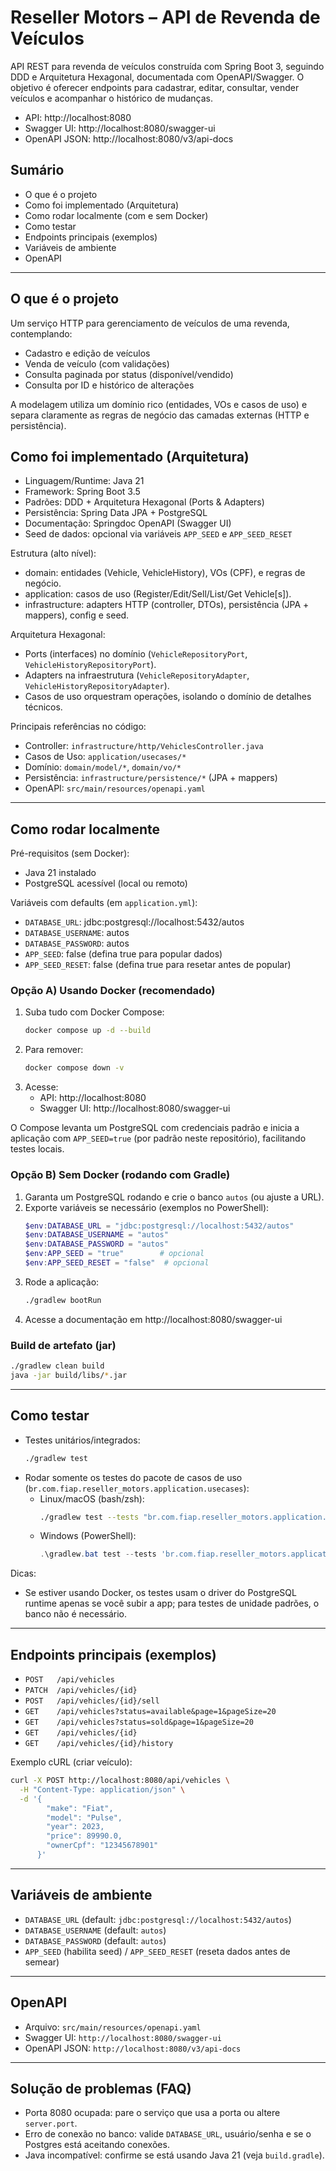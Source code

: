 # Reseller Motors – API de Revenda de Veículos

API REST para revenda de veículos construída com Spring Boot 3, seguindo DDD e Arquitetura Hexagonal, documentada com OpenAPI/Swagger. O objetivo é oferecer endpoints para cadastrar, editar, consultar, vender veículos e acompanhar o histórico de mudanças.

- API: http://localhost:8080
- Swagger UI: http://localhost:8080/swagger-ui
- OpenAPI JSON: http://localhost:8080/v3/api-docs

## Sumário
- O que é o projeto
- Como foi implementado (Arquitetura)
- Como rodar localmente (com e sem Docker)
- Como testar
- Endpoints principais (exemplos)
- Variáveis de ambiente
- OpenAPI

---

## O que é o projeto
Um serviço HTTP para gerenciamento de veículos de uma revenda, contemplando:
- Cadastro e edição de veículos
- Venda de veículo (com validações)
- Consulta paginada por status (disponível/vendido)
- Consulta por ID e histórico de alterações

A modelagem utiliza um domínio rico (entidades, VOs e casos de uso) e separa claramente as regras de negócio das camadas externas (HTTP e persistência).

## Como foi implementado (Arquitetura)
- Linguagem/Runtime: Java 21
- Framework: Spring Boot 3.5
- Padrões: DDD + Arquitetura Hexagonal (Ports & Adapters)
- Persistência: Spring Data JPA + PostgreSQL
- Documentação: Springdoc OpenAPI (Swagger UI)
- Seed de dados: opcional via variáveis `APP_SEED` e `APP_SEED_RESET`

Estrutura (alto nível):
- domain: entidades (Vehicle, VehicleHistory), VOs (CPF), e regras de negócio.
- application: casos de uso (Register/Edit/Sell/List/Get Vehicle[s]).
- infrastructure: adapters HTTP (controller, DTOs), persistência (JPA + mappers), config e seed.

Arquitetura Hexagonal:
- Ports (interfaces) no domínio (`VehicleRepositoryPort`, `VehicleHistoryRepositoryPort`).
- Adapters na infraestrutura (`VehicleRepositoryAdapter`, `VehicleHistoryRepositoryAdapter`).
- Casos de uso orquestram operações, isolando o domínio de detalhes técnicos.

Principais referências no código:
- Controller: `infrastructure/http/VehiclesController.java`
- Casos de Uso: `application/usecases/*`
- Domínio: `domain/model/*`, `domain/vo/*`
- Persistência: `infrastructure/persistence/*` (JPA + mappers)
- OpenAPI: `src/main/resources/openapi.yaml`

---

## Como rodar localmente

Pré-requisitos (sem Docker):
- Java 21 instalado
- PostgreSQL acessível (local ou remoto)

Variáveis com defaults (em `application.yml`):
- `DATABASE_URL`: jdbc:postgresql://localhost:5432/autos
- `DATABASE_USERNAME`: autos
- `DATABASE_PASSWORD`: autos
- `APP_SEED`: false (defina true para popular dados)
- `APP_SEED_RESET`: false (defina true para resetar antes de popular)

### Opção A) Usando Docker (recomendado)
1. Suba tudo com Docker Compose:
   ```bash
   docker compose up -d --build
   ```
2. Para remover:
   ```bash
   docker compose down -v
   ```
3. Acesse:
   - API: http://localhost:8080
   - Swagger UI: http://localhost:8080/swagger-ui

O Compose levanta um PostgreSQL com credenciais padrão e inicia a aplicação com `APP_SEED=true` (por padrão neste repositório), facilitando testes locais.

### Opção B) Sem Docker (rodando com Gradle)
1. Garanta um PostgreSQL rodando e crie o banco `autos` (ou ajuste a URL).
2. Exporte variáveis se necessário (exemplos no PowerShell):
   ```powershell
   $env:DATABASE_URL = "jdbc:postgresql://localhost:5432/autos"
   $env:DATABASE_USERNAME = "autos"
   $env:DATABASE_PASSWORD = "autos"
   $env:APP_SEED = "true"        # opcional
   $env:APP_SEED_RESET = "false"  # opcional
   ```
3. Rode a aplicação:
   ```bash
   ./gradlew bootRun
   ```
4. Acesse a documentação em http://localhost:8080/swagger-ui

### Build de artefato (jar)
```bash
./gradlew clean build
java -jar build/libs/*.jar
```

---

## Como testar
- Testes unitários/integrados:
  ```bash
  ./gradlew test
  ```
- Rodar somente os testes do pacote de casos de uso (`br.com.fiap.reseller_motors.application.usecases`):
  - Linux/macOS (bash/zsh):
    ```bash
    ./gradlew test --tests "br.com.fiap.reseller_motors.application.usecases.*"
    ```
  - Windows (PowerShell):
    ```powershell
    .\gradlew.bat test --tests 'br.com.fiap.reseller_motors.application.usecases.*'
    ```
Dicas:
- Se estiver usando Docker, os testes usam o driver do PostgreSQL runtime apenas se você subir a app; para testes de unidade padrões, o banco não é necessário.

---

## Endpoints principais (exemplos)
- `POST   /api/vehicles`
- `PATCH  /api/vehicles/{id}`
- `POST   /api/vehicles/{id}/sell`
- `GET    /api/vehicles?status=available&page=1&pageSize=20`
- `GET    /api/vehicles?status=sold&page=1&pageSize=20`
- `GET    /api/vehicles/{id}`
- `GET    /api/vehicles/{id}/history`

Exemplo cURL (criar veículo):
```bash
curl -X POST http://localhost:8080/api/vehicles \
  -H "Content-Type: application/json" \
  -d '{
        "make": "Fiat",
        "model": "Pulse",
        "year": 2023,
        "price": 89990.0,
        "ownerCpf": "12345678901"
      }'
```

---

## Variáveis de ambiente
- `DATABASE_URL` (default: `jdbc:postgresql://localhost:5432/autos`)
- `DATABASE_USERNAME` (default: `autos`)
- `DATABASE_PASSWORD` (default: `autos`)
- `APP_SEED` (habilita seed) / `APP_SEED_RESET` (reseta dados antes de semear)

---

## OpenAPI
- Arquivo: `src/main/resources/openapi.yaml`
- Swagger UI: `http://localhost:8080/swagger-ui`
- OpenAPI JSON: `http://localhost:8080/v3/api-docs`

---

## Solução de problemas (FAQ)
- Porta 8080 ocupada: pare o serviço que usa a porta ou altere `server.port`.
- Erro de conexão no banco: valide `DATABASE_URL`, usuário/senha e se o Postgres está aceitando conexões.
- Java incompatível: confirme se está usando Java 21 (veja `build.gradle`).